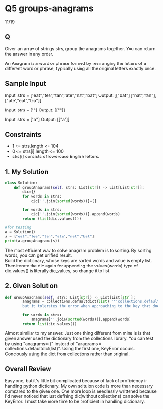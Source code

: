 # Q5 groups-anagrams

11/19

## Q
Given an array of strings strs, group the anagrams together. You can return the answer in any order.

An Anagram is a word or phrase formed by rearranging the letters of a different word or phrase, typically using all the original letters exactly once.

## Sample Input
Input: strs = ["eat","tea","tan","ate","nat","bat"]
Output: [["bat"],["nat","tan"],["ate","eat","tea"]]

Input: strs = [""]
Output: [[""]]

Input: strs = ["a"]
Output: [["a"]]

## Constraints
- 1 <= strs.length <= 104
- 0 <= strs[i].length <= 100
- strs[i] consists of lowercase English letters.

## 1. My Solution
```py
class Solution:
    def groupAnagrams(self, strs: List[str]) -> List[List[str]]:
        dic={}
        for words in strs:
            dic[''.join(sorted(words))]=[]

        for words in strs:
            dic[''.join(sorted(words))].append(words)
        return (list(dic.values()))

#for testing
a = Solution()
s = ["eat","tea","tan","ate","nat","bat"]
print(a.groupAnagrams(s))
```

The most efficient way to solve anagram problem is to sorting. By sorting words, you can get unified result.  
Build the dictionary, whose keys are sorted words and value is empty list. Then iterate the dic again for appending the values(words)
type of dic.values() is literally dic_values, so change it to list.

## 2. Given Solution
```py
def groupAnagrams(self, strs: List[str]) -> List[List[str]]:
        anagrams = collections.defaultdict(list) '''collections.defaultdict is similiar to python dict,
        but it tolerates the error when approaching to the key that doesn't exist '''

        for words in strs:
            anagrams[''.join(sorted(words))].append(words)
        return list(dic.values())

```

Almost similiar to my answer. Just one thing different from mine is is that given answer used the dictionary from the collections library.
You can test by using "anagrams={}" instead of "anagrams = collections.defaultdict(list)". Using the first one, KeyError occurs. Conciously using the dict from collections rather than original.

## Overall Review

Easy one, but it's little bit complicated because of lack of proficiency in handling python dictionary. My own soltuion code is more than necessary compared to the given one. One more loop is needlessly writtened because I'd never noticed that just defining dic(without collections) can solve the KeyError. I must take more time to be proficient in handling dictionary.
